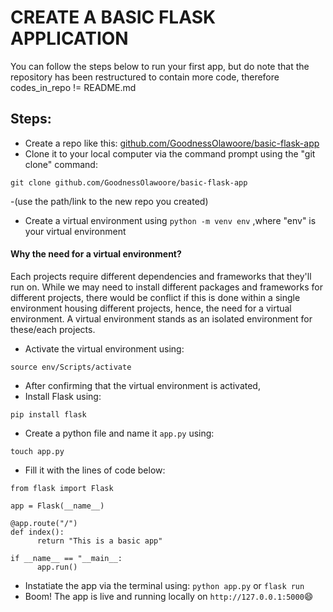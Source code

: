 # CREATE A BASIC FLASK APPLICATION
You can follow the steps below to run your first app, but do note that the repository has been restructured to contain more code, therefore codes_in_repo != README.md
## Steps:
- Create a repo like this: [github.com/GoodnessOlawoore/basic-flask-app](https://github.com/GoodnessOlawoore/basic-flask-app)
- Clone it to your local computer via the command prompt using the "git clone" command:

```
git clone github.com/GoodnessOlawoore/basic-flask-app
```
-(use the path/link to the new repo you created)

- Create a virtual environment using ```python -m venv env``` ,where "env" is your virtual environment

#### Why the need for a virtual environment?
Each projects require different dependencies and frameworks that they'll run on. While we may need to install different packages and frameworks for different projects, there would be conflict if this is done within a single environment housing different projects, hence, the need for a virtual environment. A virtual environment stands as an isolated environment for these/each projects.
- Activate the virtual environment using:

```
source env/Scripts/activate
```
- After confirming that the virtual environment is activated,
- Install Flask using:

```
pip install flask
```
- Create a python file and name it ```app.py``` using:
```
touch app.py
```
- Fill it with the lines of code below:
```
from flask import Flask

app = Flask(__name__)

@app.route("/")
def index():
      return "This is a basic app"

if __name__ == "__main__:
      app.run()
```
- Instatiate the app via the terminal using: ``` python app.py ``` or ```flask run```
- Boom! The app is live and running locally on  ```http://127.0.0.1:5000```😄
